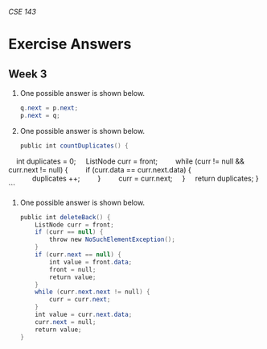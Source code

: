 _CSE 143_
# Exercise Answers
## Week 3

1. One possible answer is shown below.

	```java
	q.next = p.next;
	p.next = q;
	```

1. One possible answer is shown below.

	```java
	public int countDuplicates() {
    int duplicates = 0;
    ListNode curr = front;    
    while (curr != null && curr.next != null) {
        if (curr.data == curr.next.data) {
            duplicates ++;
        }
        curr = curr.next;
    }
    return duplicates;
	}
	```

1. One possible answer is shown below.

	```java
	public int deleteBack() {
	    ListNode curr = front;
	    if (curr == null) {
	        throw new NoSuchElementException();
	    }
	    if (curr.next == null) {
	        int value = front.data;
	        front = null;
	        return value;
	    }
	    while (curr.next.next != null) {
	        curr = curr.next;
	    }
	    int value = curr.next.data;
	    curr.next = null;
	    return value;
	}
	```